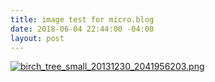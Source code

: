 ```yaml
---
title: image test for micro.blog
date: 2018-06-04 22:44:00 -04:00
layout: post
---
```


[![birch_tree_small_20131230_2041956203.png](/d/uploads/birch_tree_small_20131230_2041956203.png)](/d/uploads/birch_tree_small_20131230_2041956203.png)